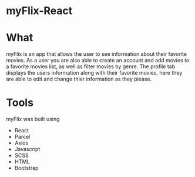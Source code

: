 # **myFlix-React** 

# What 
myFlix is an app that allows the user to see information about their favorite movies. As a user you are also able to create an account and add movies to a favorite movies list, as well as filter movies by genre. The profile tab displays the users information along with their favorite movies, here they are able to edit and change thier information as they please. 
# Tools 
myFlix was built using 
- React
- Parcel
- Axios 
- Javascript 
- SCSS
- HTML
- Bootstrap

